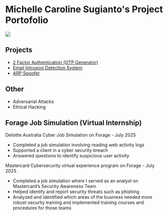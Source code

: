 # Michelle Caroline Sugianto's Project Portofolio
<a href="https://www.linkedin.com/in/michellecarolines/"><img src="https://img.shields.io/badge/-LinkedIn-0072b1?&style=for-the-badge&logo=linkedin&logoColor=white" /></a>

## Projects
- <a href="https://github.com/michellecs268/2FactorAuthentication.git">2 Factor Authenticatoin (OTP Generator)</a>
- <a href="https://github.com/michellecs268/IntrusionDetectionSystem">Email Intrusion Detection System</a>
- <a href="https://github.com/michellecs268/ArpSpoofer.git">ARP Spoofer</a>

## Other
- Adversarial Attacks
- Ethical Hacking

## Forage Job Simulation (Virtual Internship)

Deloitte Australia Cyber Job Simulation on Forage - July 2025
- Completed a job simulation involving reading web activity logs
- Supported a client in a cyber security breach
- Answered questions to identify suspicious user activity

 
Mastercard Cybersecurity virtual experience program on Forage - July 2025
- Completed a job simulation where I served as an analyst on Mastercard’s Security Awareness Team
- Helped identify and report security threats such as phishing
- Analyzed and identified which areas of the business needed more robust security training and implemented training courses and procedures for those teams
